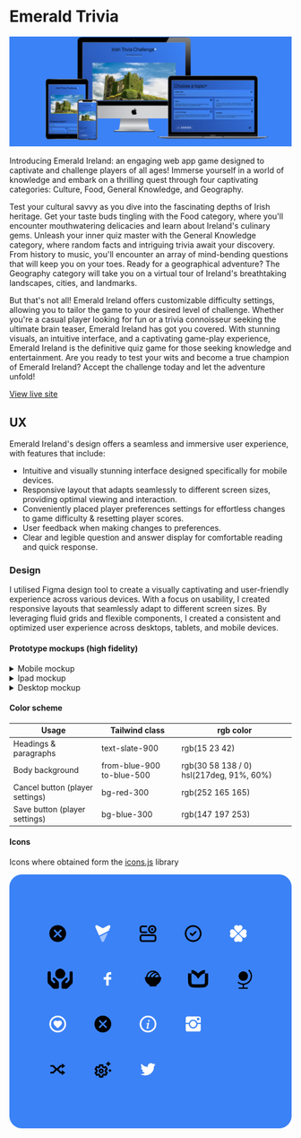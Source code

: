# Emerald Trivia

![mockup](/documentation/website-mockup.png)

Introducing Emerald Ireland: an engaging web app game designed to captivate and challenge players of all ages! Immerse yourself in a world of knowledge and embark on a thrilling quest through four captivating categories: Culture, Food, General Knowledge, and Geography.

Test your cultural savvy as you dive into the fascinating depths of Irish heritage. Get your taste buds tingling with the Food category, where you'll encounter mouthwatering delicacies and learn about Ireland's culinary gems.
Unleash your inner quiz master with the General Knowledge category, where random facts and intriguing trivia await your discovery. From history to music, you'll encounter an array of mind-bending questions that will keep you on your toes. Ready for a geographical adventure? The Geography category will take you on a virtual tour of Ireland's breathtaking landscapes, cities, and landmarks.

But that's not all! Emerald Ireland offers customizable difficulty settings, allowing you to tailor the game to your desired level of challenge. Whether you're a casual player looking for fun or a trivia connoisseur seeking the ultimate brain teaser, Emerald Ireland has got you covered.
With stunning visuals, an intuitive interface, and a captivating game-play experience, Emerald Ireland is the definitive quiz game for those seeking knowledge and entertainment. Are you ready to test your wits and become a true champion of Emerald Ireland? Accept the challenge today and let the adventure unfold!

[View live site](https://michelle-mcn.github.io/emerald-trivia/)

## UX

Emerald Ireland's design offers a seamless and immersive user experience, with features that include:

- Intuitive and visually stunning interface designed specifically for mobile devices.
- Responsive layout that adapts seamlessly to different screen sizes, providing optimal viewing and interaction.
- Conveniently placed player preferences settings for effortless changes to game difficulty & resetting player scores.
- User feedback when making changes to preferences.
- Clear and legible question and answer display for comfortable reading and quick response.

### Design

I utilised Figma design tool to create a visually captivating and user-friendly experience across various devices. With a focus on usability, I created responsive layouts that seamlessly adapt to different screen sizes. By leveraging fluid grids and flexible components, I created a consistent and optimized user experience across desktops, tablets, and mobile devices.

#### Prototype mockups (high fidelity)

<details>
<summary>Mobile mockup</summary>

![figma mobile mockup](/documentation/design/iPhone%20SE%20-%201.png)

</details>

<details>
<summary>Ipad mockup</summary>

![figma mobile mockup](/documentation/design/iPad%20mini%208.3%20-%201.png)

</details>

<details>
<summary>Desktop mockup</summary>

![figma mobile mockup](/documentation/design/Desktop%20-%201.png)

</details>

#### Color scheme

| Usage                           | Tailwind class            | rgb color                                |
| ------------------------------- | ------------------------- | ---------------------------------------- |
| Headings & paragraphs           | text-slate-900            | rgb(15 23 42)                            |
| Body background                 | from-blue-900 to-blue-500 | rgb(30 58 138 / 0) hsl(217deg, 91%, 60%) |
| Cancel button (player settings) | bg-red-300                | rgb(252 165 165)                         |
| Save button (player settings)   | bg-blue-300               | rgb(147 197 253)                         |

#### Icons

Icons where obtained form the [icons.js](https://icones.js.org/) library

![figma icons](/documentation/design/Icons.png)

